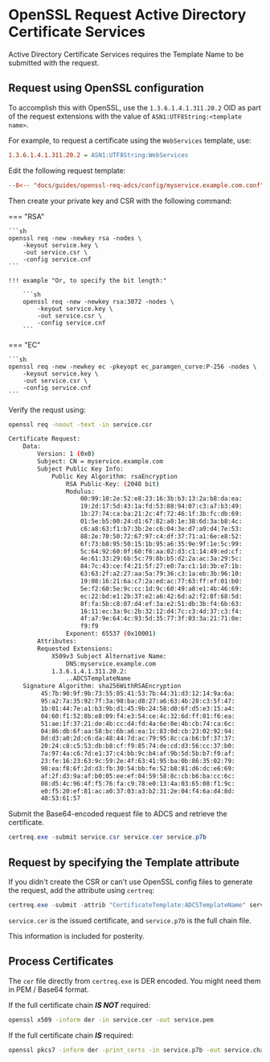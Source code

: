 # OpenSSL Request Active Directory Certificate Services

Active Directory Certificate Services requires the Template Name to be submitted
with the request.

## Request using OpenSSL configuration

To accomplish this with OpenSSL, use the `1.3.6.1.4.1.311.20.2` OID as part of
the request extensions with the value of `ASN1:UTF8String:<template name>`.

For example, to request a certificate using the `WebServices` template, use:

```ini
1.3.6.1.4.1.311.20.2 = ASN1:UTF8String:WebServices
```

Edit the following request template:

```ini title="myservice.cnf"
--8<-- "docs/guides/openssl-req-adcs/config/myservice.example.com.conf"
```

Then create your private key and CSR with the following command:

<!-- markdownlint-disable MD046 -->

=== "RSA"

    ```sh
    openssl req -new -newkey rsa -nodes \
        -keyout service.key \
        -out service.csr \
        -config service.cnf
    ```

    !!! example "Or, to specify the bit length:"

        ```sh
        openssl req -new -newkey rsa:3072 -nodes \
            -keyout service.key \
            -out service.csr \
            -config service.cnf
        ```

=== "EC"

    ```sh
    openssl req -new -newkey ec -pkeyopt ec_paramgen_curve:P-256 -nodes \
        -keyout service.key \
        -out service.csr \
        -config service.cnf
    ```

<!-- markdownlint-enable MD046 -->

Verify the requst using:

```sh
openssl req -noout -text -in service.csr
```

```sh
Certificate Request:
    Data:
        Version: 1 (0x0)
        Subject: CN = myservice.example.com
        Subject Public Key Info:
            Public Key Algorithm: rsaEncryption
                RSA Public-Key: (2048 bit)
                Modulus:
                    00:99:10:2e:52:e8:23:16:3b:b3:13:2a:b8:da:ea:
                    19:2d:17:5d:43:1a:fd:53:88:94:07:c3:a7:b3:49:
                    1b:27:74:ca:ba:21:2c:4f:72:46:1f:3b:fc:db:69:
                    01:5e:b5:00:24:d1:67:82:a8:1e:38:6d:3a:b8:4c:
                    c6:a8:63:f1:b7:3b:2e:c6:04:3e:d7:a9:d4:7e:53:
                    88:2e:70:50:72:67:97:c4:df:37:71:a1:6e:e8:52:
                    6f:73:b8:95:50:15:1b:95:a6:35:9e:9f:1e:5c:99:
                    5c:64:92:60:0f:60:f6:aa:02:d3:c1:14:49:ed:cf:
                    4e:61:33:29:6b:5c:79:8b:b5:d2:2a:ac:3a:29:5c:
                    84:7c:43:ce:f4:21:5f:27:e0:7a:c1:1d:3b:e7:1b:
                    63:63:2f:a2:27:aa:5a:79:36:c3:1a:eb:3b:96:10:
                    19:08:16:21:6a:c7:2a:ed:ac:77:63:ff:ef:01:b0:
                    5e:f2:60:5e:9c:cc:1d:9c:60:49:a8:e1:4b:46:69:
                    ec:22:bd:e1:2b:37:e2:a6:42:6d:a2:f2:8f:68:5d:
                    8f:fa:5b:c8:07:d4:ef:3a:e2:51:db:3b:f4:6b:63:
                    16:11:ec:3a:9c:2b:32:12:d4:7c:c3:4d:37:c3:f4:
                    4f:a7:9e:64:4c:93:5d:35:77:3f:03:3a:21:71:0e:
                    f9:f9
                Exponent: 65537 (0x10001)
        Attributes:
        Requested Extensions:
            X509v3 Subject Alternative Name:
                DNS:myservice.example.com
            1.3.6.1.4.1.311.20.2:
                ..ADCSTemplateName
    Signature Algorithm: sha256WithRSAEncryption
         45:7b:90:9f:9b:73:55:05:41:53:7b:44:31:d3:12:14:9a:6a:
         95:a2:7a:35:92:7f:3a:98:ba:d8:27:a6:63:4b:28:c3:5f:47:
         1b:01:44:7e:a1:b3:9b:d1:45:9b:24:58:d0:6f:d5:e3:15:a4:
         04:60:f1:52:8b:e8:09:f4:e3:54:ce:4c:32:6d:ff:81:f6:ea:
         51:ae:1f:37:21:de:4b:cc:d4:fd:4a:6e:0e:4b:cb:74:ca:6c:
         04:86:db:6f:aa:58:bc:6b:a6:ea:1c:83:0d:cb:23:02:92:94:
         8d:d3:a0:2d:c6:da:48:44:7d:ac:79:95:8c:ca:b6:bf:37:37:
         20:24:c8:c5:53:db:b8:cf:f9:85:74:de:cd:d3:56:cc:37:b0:
         7a:97:4a:c6:7d:e1:37:c4:bb:9c:b4:af:9b:5d:5b:b7:f0:af:
         23:fe:16:23:63:9c:59:2e:4f:63:41:95:ba:0b:86:35:02:79:
         98:ea:f8:6f:2d:d3:fb:30:54:bb:fe:52:b8:81:d6:dc:e6:69:
         af:2f:d3:9a:af:b0:05:ee:ef:04:59:58:8c:cb:b6:ba:cc:6c:
         08:d5:4c:96:4f:f5:76:fa:c9:78:e0:13:4a:03:65:08:f1:9c:
         e0:f5:20:ef:81:ac:a0:37:03:a3:b2:31:2e:04:f4:6a:d4:8d:
         40:53:61:57
```

Submit the Base64-encoded request file to ADCS and retrieve the certificate.

```powershell
certreq.exe -submit service.csr service.cer service.p7b
```

## Request by specifying the Template attribute

If you didn't create the CSR or can't use OpenSSL config files to generate the
request, add the attribute using `certreq`:

```powershell
certreq.exe -submit -attrib "CertificateTemplate:ADCSTemplateName" service.csr service.cer service.p7b
```

`service.cer` is the issued certificate, and `service.p7b` is the full chain file.

This information is included for posterity.

## Process Certificates

The `cer` file directly from `certreq.exe` is DER encoded. You might need them
in PEM / Base64 format.

If the full certificate chain ***IS NOT*** required:

```sh
openssl x509 -inform der -in service.cer -out service.pem
```

If the full certificate chain ***IS*** required:

```sh
openssl pkcs7 -inform der -print_certs -in service.p7b -out service.chain.pem
```
